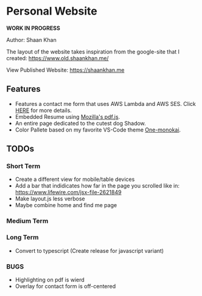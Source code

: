 # Personal Website

**WORK IN PROGRESS**

Author: Shaan Khan

The layout of the website takes inspiration from the google-site that I created:
https://www.old.shaankhan.me/

View Published Website: https://shaankhan.me

## Features
- Features a contact me form that uses AWS Lambda and AWS SES.  Click [HERE](https://github.com/ContactShaanKhan/Contact-Me-Form) for more details.
- Embedded Resume using [Mozilla's pdf.js](https://github.com/mozilla/pdf.js).
- An entire page dedicated to the cutest dog Shadow.
- Color Pallete based on my favorite VS-Code theme [One-monokai](https://github.com/azemoh/vscode-one-monokai/blob/master/colors.scss).

## TODOs
### Short Term 
- Create a different view for mobile/table devices   
- Add a bar that indidicates how far in the page you scrolled like in: https://www.lifewire.com/jsx-file-2621849  
- Make layout.js less verbose   
- Maybe combine home and find me page

### Medium Term 

### Long Term
- Convert to typescript (Create release for javascript variant)


### BUGS 
- Highlighting on pdf is wierd  
- Overlay for contact form is off-centered